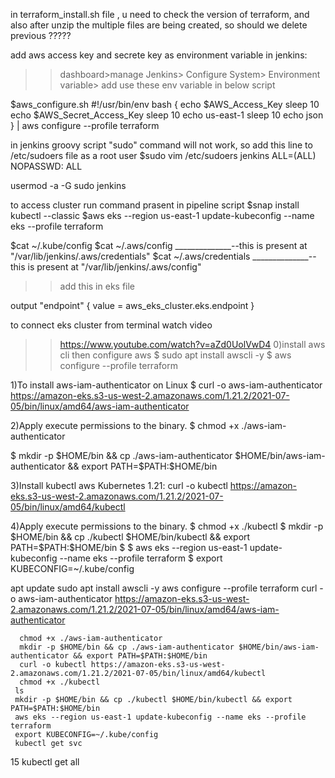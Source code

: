 in terraform_install.sh file , u need to check the version of terraform, and also after unzip the multiple files are being created, so should we delete previous ?????

add aws access key and secrete key as environment variable in jenkins:
>>dashboard>manage Jenkins> Configure System> Environment variable> add
use these env variable in below script

$aws_configure.sh
#!/usr/bin/env bash
{
echo $AWS_Access_Key
sleep 10
echo $AWS_Secret_Access_Key
sleep 10
echo us-east-1
sleep 10
echo json
} | aws configure --profile terraform


in jenkins groovy script "sudo" command will not work, so add this line to /etc/sudoers file as a root user
$sudo vim /etc/sudoers
jenkins ALL=(ALL) NOPASSWD: ALL

usermod -a -G sudo jenkins



to access cluster run command prasent in pipeline script
$snap install kubectl --classic
$aws eks --region us-east-1 update-kubeconfig --name eks --profile terraform

$cat ~/.kube/config
$cat ~/.aws/config ______________--this is present at "/var/lib/jenkins/.aws/credentials"
$cat ~/.aws/credentials ______________--this is present at "/var/lib/jenkins/.aws/config"

>>add this in eks file 

output "endpoint" {
  value = aws_eks_cluster.eks.endpoint
}

to connect eks cluster from terminal watch video
>>  https://www.youtube.com/watch?v=aZd0UolVwD4
0)install aws cli then configure aws
$ sudo apt install awscli -y
$ aws configure --profile terraform

1)To install aws-iam-authenticator on Linux
$ curl -o aws-iam-authenticator https://amazon-eks.s3-us-west-2.amazonaws.com/1.21.2/2021-07-05/bin/linux/amd64/aws-iam-authenticator

2)Apply execute permissions to the binary.
$  chmod +x ./aws-iam-authenticator

$ mkdir -p $HOME/bin && cp ./aws-iam-authenticator $HOME/bin/aws-iam-authenticator && export PATH=$PATH:$HOME/bin

3)Install kubectl aws
Kubernetes 1.21:
curl -o kubectl https://amazon-eks.s3-us-west-2.amazonaws.com/1.21.2/2021-07-05/bin/linux/amd64/kubectl

4)Apply execute permissions to the binary.
$ chmod +x ./kubectl
$ mkdir -p $HOME/bin && cp ./kubectl $HOME/bin/kubectl && export PATH=$PATH:$HOME/bin
$ $ aws eks --region us-east-1 update-kubeconfig --name eks --profile terraform
$ export KUBECONFIG=~/.kube/config


 apt update
      sudo apt install awscli -y
      aws configure --profile terraform
      curl -o aws-iam-authenticator https://amazon-eks.s3-us-west-2.amazonaws.com/1.21.2/2021-07-05/bin/linux/amd64/aws-iam-authenticator
    
      chmod +x ./aws-iam-authenticator
      mkdir -p $HOME/bin && cp ./aws-iam-authenticator $HOME/bin/aws-iam-authenticator && export PATH=$PATH:$HOME/bin
      curl -o kubectl https://amazon-eks.s3-us-west-2.amazonaws.com/1.21.2/2021-07-05/bin/linux/amd64/kubectl
      chmod +x ./kubectl
     ls
     mkdir -p $HOME/bin && cp ./kubectl $HOME/bin/kubectl && export PATH=$PATH:$HOME/bin
     aws eks --region us-east-1 update-kubeconfig --name eks --profile terraform
     export KUBECONFIG=~/.kube/config
     kubectl get svc
   15  kubectl get all
